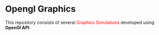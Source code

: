 # Opengl Graphics

This repository consists of several <span style="color: red;">Graphics Simulations</span> developed using **OpenGl API**.
